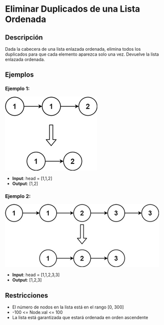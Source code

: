 # Eliminar Duplicados de una Lista Ordenada

## Descripción

Dada la cabecera de una lista enlazada ordenada, elimina todos los duplicados para que cada elemento aparezca solo una vez. Devuelve la lista enlazada ordenada.

## Ejemplos

### Ejemplo 1:

![alt text](list1.jpg)

- **Input**: head = [1,1,2]
- **Output**: [1,2]

### Ejemplo 2:

![alt text](list2.jpg)

- **Input**: head = [1,1,2,3,3]
- **Output**: [1,2,3]

## Restricciones

- El número de nodos en la lista está en el rango [0, 300]
- -100 <= Node.val <= 100
- La lista está garantizada que estará ordenada en orden ascendente
